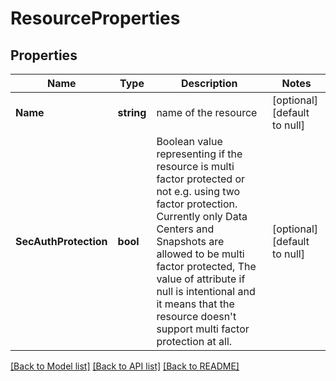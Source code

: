 # ResourceProperties

## Properties
Name | Type | Description | Notes
------------ | ------------- | ------------- | -------------
**Name** | **string** | name of the resource | [optional] [default to null]
**SecAuthProtection** | **bool** | Boolean value representing if the resource is multi factor protected or not e.g. using two factor protection. Currently only Data Centers and Snapshots are allowed to be multi factor protected, The value of attribute if null is intentional and it means that the resource doesn&#x27;t support multi factor protection at all. | [optional] [default to null]

[[Back to Model list]](../README.md#documentation-for-models) [[Back to API list]](../README.md#documentation-for-api-endpoints) [[Back to README]](../README.md)


